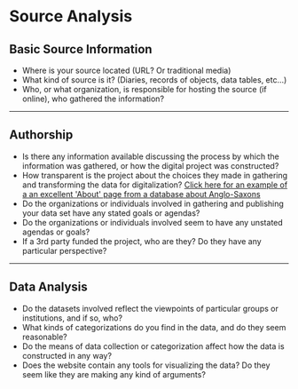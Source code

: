 # Source Analysis

## Basic Source Information

* Where is your source located (URL? Or traditional media)
* What kind of source is it? (Diaries, records of objects, data tables, etc...)
* Who, or what organization, is responsible for hosting the source (if online), who gathered the information?

---

## Authorship

* Is there any information available discussing the process by which the information was gathered, or how the digital project was constructed?
* How transparent is the project about the choices they made in gathering and transforming the data for digitalization? [Click here for an example of a an excellent 'About' page from a database about Anglo-Saxons](http://www.pase.ac.uk/about/index.html)
* Do the organizations or individuals involved in gathering and publishing your data set have any stated goals or agendas?
* Do the organizations or individuals involved seem to have any unstated agendas or goals?
* If a 3rd party funded the project, who are they? Do they have any particular perspective?

---

## Data Analysis

* Do the datasets involved reflect the viewpoints of particular groups or institutions, and if so, who?
* What kinds of categorizations do you find in the data, and do they seem reasonable?
* Do the means of data collection or categorization affect how the data is constructed in any way?
* Does the website contain any tools for visualizing the data? Do they seem like they are making any kind of arguments?
